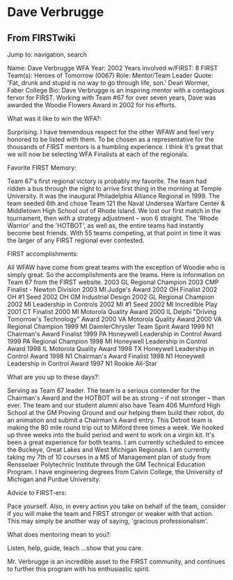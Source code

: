 # Dave Verbrugge

## From FIRSTwiki

Jump to: navigation, search

Name: Dave Verbrugge WFA Year: 2002 Years involved w/FIRST: 8 FIRST Team(s): Heroes of Tomorrow (0067) Role: Mentor/Team Leader Quote: 'Fat, drunk and stupid is no way to go through life, son.' Dean Wormer, Faber College Bio: Dave Verbrugge is an inspiring mentor with a contagious fervor for FIRST. Working with Team #67 for over seven years, Dave was awarded the Woodie Flowers Award in 2002 for his efforts.

What was it like to win the WFA?:

Surprising. I have tremendous respect for the other WFAW and feel very honored to be listed with them. To be chosen as a representative for the thousands of FIRST mentors is a humbling experience. I think it's great that we will now be selecting WFA Finalists at each of the regionals.

Favorite FIRST Memory:

Team 67's first regional victory is probably my favorite. The team had ridden a bus through the night to arrive first thing in the morning at Temple University. It was the inaugural Philadelphia Alliance Regional in 1999\. The team seeded 6th and chose Team 121 the Naval Undersea Warfare Center & Middletown High School out of Rhode Island. We lost our first match in the tournament, then with a strategy adjustment – won 6 straight. The 'Rhode Warrior' and the 'HOTBOT', as well as, the entire teams had instantly become best friends. With 55 teams competing, at that point in time it was the larger of any FIRST regional ever contested.

FIRST accomplishments:

All WFAW have come from great teams with the exception of Woodie who is simply great. So the accomplishments are the teams. Here is information on Team 67 from the FIRST website. 2003 GL Regional Champion 2003 CMP Finalist - Newton Division 2003 MI Judge's Award 2002 OH Finalist 2002 OH #1 Seed 2002 OH GM Industrial Design 2002 GL Regional Champion 2002 MI Leadership in Controls 2002 MI #1 Seed 2002 MI Incredible Play 2001 CT Finalist 2000 MI Motorola Quality Award 2000 IL Delphi "Driving Tomorrow's Technology" Award 2000 VA Motorola Quality Award 2000 VA Regional Champion 1999 MI DaimlerChrysler Team Spirit Award 1999 N1 Chairman's Award Finalist 1999 PA Honeywell Leadership in Control Award 1999 PA Regional Champion 1998 MI Honeywell Leadership in Control Award 1998 IL Motorola Quality Award 1998 TX Honeywell Leadership in Control Award 1998 N1 Chairman's Award Finalist 1998 N1 Honeywell Leadership in Control Award 1997 N1 Rookie All-Star

What are you up to these days?:

Serving as Team 67 leader. The team is a serious contender for the Chairman's Award and the HOTBOT will be as strong – if not stronger – than ever. The team and our student alumni also have Team 406 Mumford High School at the GM Proving Ground and our helping them build their robot, do an animation and submit a Chairman's Award entry. This Detroit team is making the 80 mile round trip out to Milford three times a week. We hooked up three weeks into the build period and went to work on a virgin kit. It's been a great experience for both teams. I am currently scheduled to emcee the Buckeye, Great Lakes and West Michigan Regionals. I am currently taking my 7th of 10 courses in a MS of Management plan of study from Rensselaer Polytechnic Institute through the GM Technical Education Program. I have engineering degrees from Calvin College, the University of Michigan and Purdue University.

Advice to FIRST-ers:

Pace yourself. Also, in every action you take on behalf of the team, consider if you will make the team and FIRST stronger or weaker with that action. This may simply be another way of saying, 'gracious professionalism'.

What does mentoring mean to you?:

Listen, help, guide, teach ...show that you care.

Mr. Verbrugge is an incredible asset to the FIRST community, and continues to further this program with his enthusiastic spirit.
